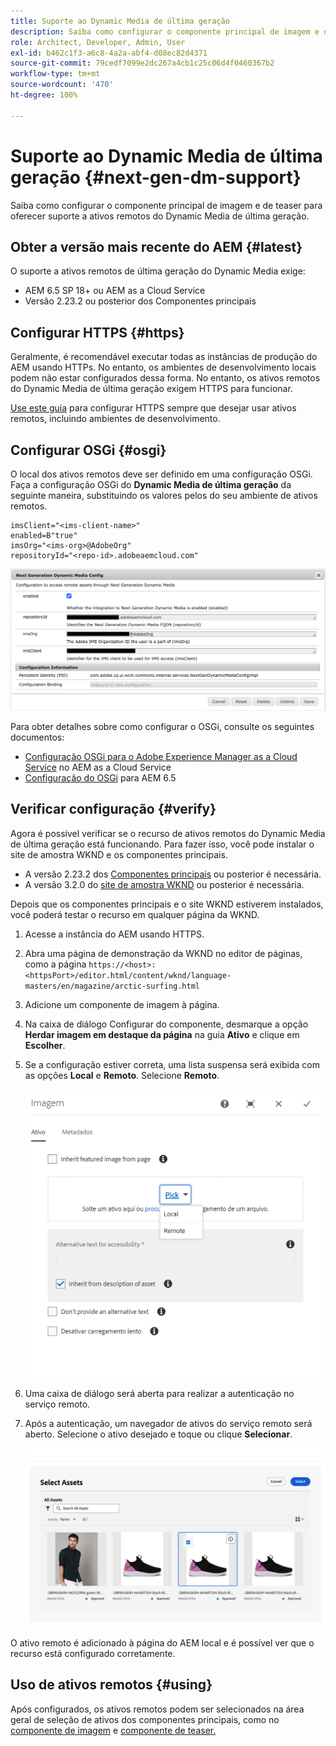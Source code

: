 ```yaml
---
title: Suporte ao Dynamic Media de última geração
description: Saiba como configurar o componente principal de imagem e de teaser para oferecer suporte a ativos remotos do Dynamic Media de última geração.
role: Architect, Developer, Admin, User
exl-id: b462c1f3-a6c8-4a2a-abf4-d08ec82d4371
source-git-commit: 79cedf7099e2dc267a4cb1c25c06d4f0460367b2
workflow-type: tm+mt
source-wordcount: '470'
ht-degree: 100%

---
```


# Suporte ao Dynamic Media de última geração {#next-gen-dm-support}

Saiba como configurar o componente principal de imagem e de teaser para oferecer suporte a ativos remotos do Dynamic Media de última geração.

## Obter a versão mais recente do AEM {#latest}

O suporte a ativos remotos de última geração do Dynamic Media exige:

* AEM 6.5 SP 18+ ou AEM as a Cloud Service
* Versão 2.23.2 ou posterior dos Componentes principais

## Configurar HTTPS {#https}

Geralmente, é recomendável executar todas as instâncias de produção do AEM usando HTTPs. No entanto, os ambientes de desenvolvimento locais podem não estar configurados dessa forma. No entanto, os ativos remotos do Dynamic Media de última geração exigem HTTPS para funcionar.

[Use este guia](https://experienceleague.adobe.com/docs/experience-manager-learn/foundation/security/use-the-ssl-wizard.html?lang=pt-BR) para configurar HTTPS sempre que desejar usar ativos remotos, incluindo ambientes de desenvolvimento.

## Configurar OSGi {#osgi}

O local dos ativos remotos deve ser definido em uma configuração OSGi. Faça a configuração OSGi do **Dynamic Media de última geração** da seguinte maneira, substituindo os valores pelos do seu ambiente de ativos remotos.

```text
imsClient="<ims-client-name>"
enabled=B"true"
imsOrg="<ims-org>@AdobeOrg"
repositoryId="<repo-id>.adobeaemcloud.com"
```

![A janela de configuração OSGi do Dynamic Media de última geração](/help/assets/remote-assets-osgi.png)

Para obter detalhes sobre como configurar o OSGi, consulte os seguintes documentos:

* [Configuração OSGi para o Adobe Experience Manager as a Cloud Service](https://experienceleague.adobe.com/docs/experience-manager-cloud-service/content/implementing/deploying/configuring-osgi.html?lang=pt-BR) no AEM as a Cloud Service
* [Configuração do OSGi](https://experienceleague.adobe.com/docs/experience-manager-65/deploying/configuring/configuring-osgi.html?lang=pt-BR) para AEM 6.5

## Verificar configuração {#verify}

Agora é possível verificar se o recurso de ativos remotos do Dynamic Media de última geração está funcionando. Para fazer isso, você pode instalar o site de amostra WKND e os componentes principais.

* A versão 2.23.2 dos [Componentes principais](https://github.com/adobe/aem-core-wcm-components/releases/download/core.wcm.components.reactor-2.23.2/core.wcm.components.all-2.23.2.zip) ou posterior é necessária.
* A versão 3.2.0 do [site de amostra WKND](https://github.com/adobe/aem-guides-wknd/releases/download/aem-guides-wknd-3.2.0/aem-guides-wknd.all-3.2.0-classic.zip) ou posterior é necessária.

Depois que os componentes principais e o site WKND estiverem instalados, você poderá testar o recurso em qualquer página da WKND.

1. Acesse a instância do AEM usando HTTPS.

1. Abra uma página de demonstração da WKND no editor de páginas, como a página `https://<host>:<httpsPort>/editor.html/content/wknd/language-masters/en/magazine/arctic-surfing.html`

1. Adicione um componente de imagem à página.

1. Na caixa de diálogo Configurar do componente, desmarque a opção **Herdar imagem em destaque da página** na guia **Ativo** e clique em **Escolher**.

1. Se a configuração estiver correta, uma lista suspensa será exibida com as opções **Local** e **Remoto**. Selecione **Remoto**.

   ![Opções Remoto e Local durante a seleção de imagens](/help/assets/remote-asset-selection.png)

1. Uma caixa de diálogo será aberta para realizar a autenticação no serviço remoto.

1. Após a autenticação, um navegador de ativos do serviço remoto será aberto. Selecione o ativo desejado e toque ou clique **Selecionar**.

   ![Selecionar um ativo remoto](/help/assets/remote-asset-picker.png)

O ativo remoto é adicionado à página do AEM local e é possível ver que o recurso está configurado corretamente.

## Uso de ativos remotos {#using}

Após configurados, os ativos remotos podem ser selecionados na área geral de seleção de ativos dos componentes principais, como no [componente de imagem](/help/components/image.md) e [componente de teaser.](/help/components/teaser.md)
